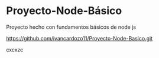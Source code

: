 # Proyecto-Node-Básico
Proyecto hecho con fundamentos básicos de node js

https://github.com/ivancardozo11/Proyecto-Node-Basico.git

cxcxzc
